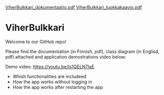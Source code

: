 [ViherBulkkari_dokumentaatio.pdf](https://github.com/Saku703/Harjoitustyo/files/6373000/ViherBulkkari_dokumentaatio.pdf)
[ViherBulkkari_luokkakaavio.pdf](https://github.com/Saku703/Harjoitustyo/files/6373001/ViherBulkkari_luokkakaavio.pdf)
# ViherBulkkari

Welcome to our GitHub repo! 

Please find the documentation (in Finnish, pdf), class diagram (in Englisd, pdf) attached and application demostrations video below:

Demo video: https://youtu.be/Is1QELN7IaE
- Whish functionalities are includeed
- How the app works without logging in
- How the app works after restarting the app

